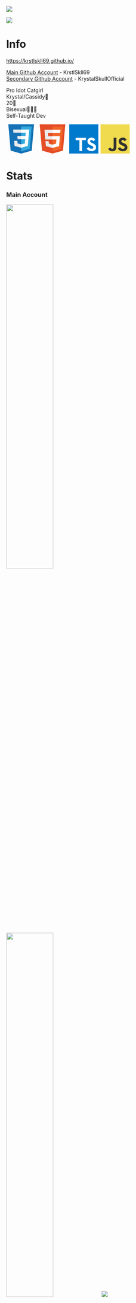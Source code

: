 <a href="https://discord.com/users/929208515883569182"><img align="center" src="https://lanyard.cnrad.dev/api/929208515883569182"/></a>

<a href="https://discord.com/users/1169090291404382208"><img align="center" src="https://lanyard.cnrad.dev/api/1169090291404382208"/></a>

# Info

https://krstlskll69.github.io/

[Main Github Account](https://github.com/KrstlSkll69) - KrstlSkll69  
[Secondary Github Account](https://github.com/KrystalSkullOfficial) - KrystalSkullOfficial

Pro Idot Catgirl  
Krystal/Cassidy🎀  
20🎂  
Bisexual💖💜💙  
Self-Taught Dev

<svg xmlns="http://www.w3.org/2000/svg" width="5rem" height="5rem" viewBox="0 0 128 128"><path fill="#1572b6" d="M18.814 114.123L8.76 1.352h110.48l-10.064 112.754l-45.243 12.543z"/><path fill="#33a9dc" d="m64.001 117.062l36.559-10.136l8.601-96.354h-45.16z"/><path fill="#fff" d="M64.001 51.429h18.302l1.264-14.163H64.001V23.435h34.682l-.332 3.711l-3.4 38.114h-30.95z"/><path fill="#ebebeb" d="m64.083 87.349l-.061.018l-15.403-4.159l-.985-11.031H33.752l1.937 21.717l28.331 7.863l.063-.018z"/><path fill="#fff" d="m81.127 64.675l-1.666 18.522l-15.426 4.164v14.39l28.354-7.858l.208-2.337l2.406-26.881z"/><path fill="#ebebeb" d="M64.048 23.435v13.831H30.64l-.277-3.108l-.63-7.012l-.331-3.711zm-.047 27.996v13.831H48.792l-.277-3.108l-.631-7.012l-.33-3.711z"/></svg>
<svg xmlns="http://www.w3.org/2000/svg" width="5rem" height="5rem" viewBox="0 0 128 128"><path fill="#e44d26" d="M19.037 113.876L9.032 1.661h109.936l-10.016 112.198l-45.019 12.48z"/><path fill="#f16529" d="m64 116.8l36.378-10.086l8.559-95.878H64z"/><path fill="#ebebeb" d="M64 52.455H45.788L44.53 38.361H64V24.599H29.489l.33 3.692l3.382 37.927H64zm0 35.743l-.061.017l-15.327-4.14l-.979-10.975H33.816l1.928 21.609l28.193 7.826l.063-.017z"/><path fill="#fff" d="M63.952 52.455v13.763h16.947l-1.597 17.849l-15.35 4.143v14.319l28.215-7.82l.207-2.325l3.234-36.233l.335-3.696h-3.708zm0-27.856v13.762h33.244l.276-3.092l.628-6.978l.329-3.692z"/></svg>
<svg xmlns="http://www.w3.org/2000/svg" width="5rem" height="5rem" viewBox="0 0 128 128"><path fill="#fff" d="M22.67 47h99.67v73.67H22.67z"/><path fill="#007acc" d="M1.5 63.91v62.5h125v-125H1.5zm100.73-5a15.56 15.56 0 0 1 7.82 4.5a20.6 20.6 0 0 1 3 4c0 .16-5.4 3.81-8.69 5.85c-.12.08-.6-.44-1.13-1.23a7.09 7.09 0 0 0-5.87-3.53c-3.79-.26-6.23 1.73-6.21 5a4.6 4.6 0 0 0 .54 2.34c.83 1.73 2.38 2.76 7.24 4.86c8.95 3.85 12.78 6.39 15.16 10c2.66 4 3.25 10.46 1.45 15.24c-2 5.2-6.9 8.73-13.83 9.9a38.3 38.3 0 0 1-9.52-.1a23 23 0 0 1-12.72-6.63c-1.15-1.27-3.39-4.58-3.25-4.82a9 9 0 0 1 1.15-.73L82 101l3.59-2.08l.75 1.11a16.8 16.8 0 0 0 4.74 4.54c4 2.1 9.46 1.81 12.16-.62a5.43 5.43 0 0 0 .69-6.92c-1-1.39-3-2.56-8.59-5c-6.45-2.78-9.23-4.5-11.77-7.24a16.5 16.5 0 0 1-3.43-6.25a25 25 0 0 1-.22-8c1.33-6.23 6-10.58 12.82-11.87a31.7 31.7 0 0 1 9.49.26zm-29.34 5.24v5.12H56.66v46.23H45.15V69.26H28.88v-5a49 49 0 0 1 .12-5.17C29.08 59 39 59 51 59h21.83z"/></svg>
<svg xmlns="http://www.w3.org/2000/svg" width="5rem" height="5rem" viewBox="0 0 128 128"><path fill="#f0db4f" d="M1.408 1.408h125.184v125.185H1.408z"/><path fill="#323330" d="M116.347 96.736c-.917-5.711-4.641-10.508-15.672-14.981c-3.832-1.761-8.104-3.022-9.377-5.926c-.452-1.69-.512-2.642-.226-3.665c.821-3.32 4.784-4.355 7.925-3.403c2.023.678 3.938 2.237 5.093 4.724c5.402-3.498 5.391-3.475 9.163-5.879c-1.381-2.141-2.118-3.129-3.022-4.045c-3.249-3.629-7.676-5.498-14.756-5.355l-3.688.477c-3.534.893-6.902 2.748-8.877 5.235c-5.926 6.724-4.236 18.492 2.975 23.335c7.104 5.332 17.54 6.545 18.873 11.531c1.297 6.104-4.486 8.08-10.234 7.378c-4.236-.881-6.592-3.034-9.139-6.949c-4.688 2.713-4.688 2.713-9.508 5.485c1.143 2.499 2.344 3.63 4.26 5.795c9.068 9.198 31.76 8.746 35.83-5.176c.165-.478 1.261-3.666.38-8.581M69.462 58.943H57.753l-.048 30.272c0 6.438.333 12.34-.714 14.149c-1.713 3.558-6.152 3.117-8.175 2.427c-2.059-1.012-3.106-2.451-4.319-4.485c-.333-.584-.583-1.036-.667-1.071l-9.52 5.83c1.583 3.249 3.915 6.069 6.902 7.901c4.462 2.678 10.459 3.499 16.731 2.059c4.082-1.189 7.604-3.652 9.448-7.401c2.666-4.915 2.094-10.864 2.07-17.444c.06-10.735.001-21.468.001-32.237"/></svg>

# Stats

### Main Account
<img height="50%" width="auto" src ="https://github-readme-stats.vercel.app/api?username=KrstlSkll69&show_icons=true&count_private=true&theme=dracula&bg_color=00000000">
<img height="50%" width="auto" src ="https://github-readme-stats.vercel.app/api/top-langs/?username=KrstlSkll69&layout=compact&theme=dracula&bg_color=00000000&langs_count=6&20notebook,tex,css,php&exclude_repo=Pacman-AI">
<img src ="https://github-readme-streak-stats.herokuapp.com?user=KrstlSkll69&theme=dracula&background=FFFFFF00">


### Secondary Account
<img height="50%" width="auto" src ="https://github-readme-stats.vercel.app/api?username=KrystalSkullOfficial&show_icons=true&count_private=true&theme=dracula&bg_color=00000000">
<img height="50%" width="auto" src ="https://github-readme-stats.vercel.app/api/top-langs/?username=KrystalSkullOfficial&layout=compact&theme=dracula&bg_color=00000000&langs_count=6&20notebook,tex,css,php&exclude_repo=Pacman-AI">
<img src ="https://github-readme-streak-stats.herokuapp.com?user=KrystalSkullOfficial&theme=dracula&background=FFFFFF00">

## My Projects

1. [My Website Repo](https://github.com/KrstlSkll69/krstlskll69.github.com)
2. [Discord Css Snippets](https://github.com/KrstlSkll69/vc-snippets)



